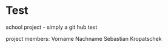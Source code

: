 # Test

school project - simply a git hub test

project members:
Vorname Nachname
Sebastian Kropatschek
